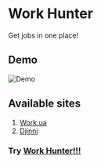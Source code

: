 # Work Hunter

Get jobs in one place!

## Demo

![Demo](https://github.com/oleh312/work-hunter/assets/demo.gif)

## Available sites

1) <a  href="https://www.work.ua/">Work.ua</a>
2) <a  href="https://djinni.co/">Djinni</a>

### Try <a  href="https://t.me/test_js_es_bot">Work Hunter!!!</a> 